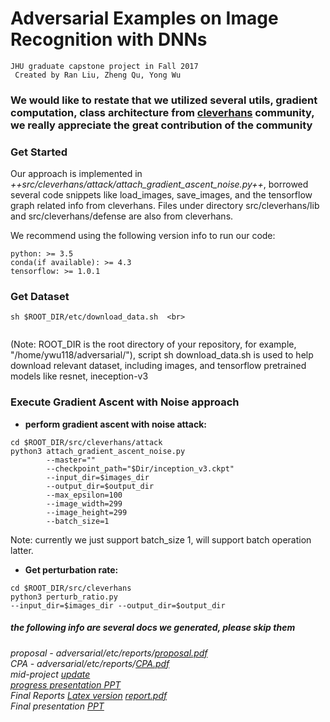 # Adversarial Examples on Image Recognition with DNNs

```
JHU graduate capstone project in Fall 2017
 Created by Ran Liu, Zheng Qu, Yong Wu
```

### We would like to restate that we utilized several utils, gradient computation, class architecture from [cleverhans](https://github.com/tensorflow/cleverhans) community, we really appreciate the great contribution of the community

### Get Started

Our approach is implemented in *++src/cleverhans/attack/attach_gradient_ascent_noise.py++*, borrowed several code snippets like load_images, save_images, and the tensorflow graph related info from cleverhans. Files under directory src/cleverhans/lib and src/cleverhans/defense are also from cleverhans.

We recommend using the following version info to run our code:

```
python: >= 3.5
conda(if available): >= 4.3
tensorflow: >= 1.0.1
```



### Get Dataset

```
sh $ROOT_DIR/etc/download_data.sh  <br>
       
```
(Note: ROOT_DIR is the root directory of your repository, for example, "/home/ywu118/adversarial/"), script sh download_data.sh is used to help download relevant dataset, including images, and tensorflow pretrained models like resnet, ineception-v3

### Execute Gradient Ascent with Noise approach


- **perform gradient ascent with noise attack:** 

```
cd $ROOT_DIR/src/cleverhans/attack 
python3 attach_gradient_ascent_noise.py  
        --master=""
        --checkpoint_path="$Dir/inception_v3.ckpt"
        --input_dir=$images_dir
        --output_dir=$output_dir
        --max_epsilon=100 
        --image_width=299
        --image_height=299 
        --batch_size=1
```
Note: currently we just support batch_size 1, will support batch operation latter.

- **Get perturbation rate:** 

```
cd $ROOT_DIR/src/cleverhans 
python3 perturb_ratio.py
--input_dir=$images_dir --output_dir=$output_dir
```





##### the following info are several docs we generated, please skip them


*proposal - adversarial/etc/reports/[proposal.pdf](https://github.com/yongcale/adversarial/blob/master/etc/report/proposal.pdf)<br>
CPA - adversarial/etc/reports/[CPA.pdf](https://github.com/yongcale/adversarial/blob/master/etc/report/Capstone%20%20CPA.pdf) <br>
mid-project [update](https://docs.google.com/document/d/1TQSCHRkNbKEyEXy47DUizdd5kNxNmqapIAxt5I4Ckf0/edit)<br>
[progress presentation PPT](https://docs.google.com/document/d/1TQSCHRkNbKEyEXy47DUizdd5kNxNmqapIAxt5I4Ckf0/edit?usp=sharing)<br>
Final Reports [Latex version](https://www.overleaf.com/10853570cqtykqmmnmtd) [report.pdf](https://github.com/yongcale/adversarial/blob/master/etc/report/capstone-adversarial.pdf) <br>
Final presentation [PPT](https://docs.google.com/presentation/d/10aPZfIskeboQ367dO0CCDr6wGIdnv3mY8C0ZBPir_Xs/edit)*


